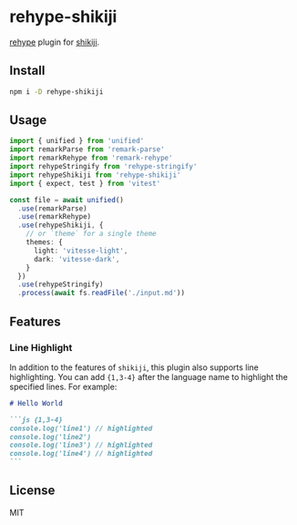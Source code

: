 # rehype-shikiji

[rehype](https://github.com/rehypejs/rehype) plugin for [shikiji](https://github.com/antfu/shikiji).

## Install

```bash
npm i -D rehype-shikiji
```

## Usage

```ts
import { unified } from 'unified'
import remarkParse from 'remark-parse'
import remarkRehype from 'remark-rehype'
import rehypeStringify from 'rehype-stringify'
import rehypeShikiji from 'rehype-shikiji'
import { expect, test } from 'vitest'

const file = await unified()
  .use(remarkParse)
  .use(remarkRehype)
  .use(rehypeShikiji, {
    // or `theme` for a single theme
    themes: {
      light: 'vitesse-light',
      dark: 'vitesse-dark',
    }
  })
  .use(rehypeStringify)
  .process(await fs.readFile('./input.md'))
```

## Features

### Line Highlight

In addition to the features of `shikiji`, this plugin also supports line highlighting. You can add `{1,3-4}` after the language name to highlight the specified lines. For example:

````md
# Hello World

```js {1,3-4}
console.log('line1') // highlighted
console.log('line2')
console.log('line3') // highlighted
console.log('line4') // highlighted
```
````

## License

MIT
